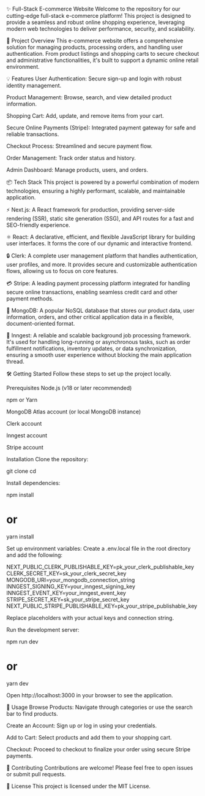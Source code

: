 ✨ Full-Stack E-commerce Website
Welcome to the repository for our cutting-edge full-stack e-commerce platform! This project is designed to provide a seamless and robust online shopping experience, leveraging modern web technologies to deliver performance, security, and scalability.

🚀 Project Overview
This e-commerce website offers a comprehensive solution for managing products, processing orders, and handling user authentication. From product listings and shopping carts to secure checkout and administrative functionalities, it's built to support a dynamic online retail environment.

💡 Features
User Authentication: Secure sign-up and login with robust identity management.

Product Management: Browse, search, and view detailed product information.

Shopping Cart: Add, update, and remove items from your cart.

Secure Online Payments (Stripe): Integrated payment gateway for safe and reliable transactions.

Checkout Process: Streamlined and secure payment flow.

Order Management: Track order status and history.

Admin Dashboard: Manage products, users, and orders.

📦 Tech Stack
This project is powered by a powerful combination of modern technologies, ensuring a highly performant, scalable, and maintainable application.

⚡️ Next.js: A React framework for production, providing server-side rendering (SSR), static site generation (SSG), and API routes for a fast and SEO-friendly experience.

⚛️ React: A declarative, efficient, and flexible JavaScript library for building user interfaces. It forms the core of our dynamic and interactive frontend.

🔒 Clerk: A complete user management platform that handles authentication, user profiles, and more. It provides secure and customizable authentication flows, allowing us to focus on core features.

💳 Stripe: A leading payment processing platform integrated for handling secure online transactions, enabling seamless credit card and other payment methods.

🍃 MongoDB: A popular NoSQL database that stores our product data, user information, orders, and other critical application data in a flexible, document-oriented format.

🔗 Inngest: A reliable and scalable background job processing framework. It's used for handling long-running or asynchronous tasks, such as order fulfillment notifications, inventory updates, or data synchronization, ensuring a smooth user experience without blocking the main application thread.

🛠️ Getting Started
Follow these steps to set up the project locally.

Prerequisites
Node.js (v18 or later recommended)

npm or Yarn

MongoDB Atlas account (or local MongoDB instance)

Clerk account

Inngest account

Stripe account

Installation
Clone the repository:

git clone <your-repo-url>
cd <your-repo-name>

Install dependencies:

npm install
# or
yarn install

Set up environment variables:
Create a .env.local file in the root directory and add the following:

NEXT_PUBLIC_CLERK_PUBLISHABLE_KEY=pk_your_clerk_publishable_key
CLERK_SECRET_KEY=sk_your_clerk_secret_key
MONGODB_URI=your_mongodb_connection_string
INNGEST_SIGNING_KEY=your_inngest_signing_key
INNGEST_EVENT_KEY=your_inngest_event_key
STRIPE_SECRET_KEY=sk_your_stripe_secret_key
NEXT_PUBLIC_STRIPE_PUBLISHABLE_KEY=pk_your_stripe_publishable_key

Replace placeholders with your actual keys and connection string.

Run the development server:

npm run dev
# or
yarn dev

Open http://localhost:3000 in your browser to see the application.

📖 Usage
Browse Products: Navigate through categories or use the search bar to find products.

Create an Account: Sign up or log in using your credentials.

Add to Cart: Select products and add them to your shopping cart.

Checkout: Proceed to checkout to finalize your order using secure Stripe payments.

🤝 Contributing
Contributions are welcome! Please feel free to open issues or submit pull requests.

📄 License
This project is licensed under the MIT License.




